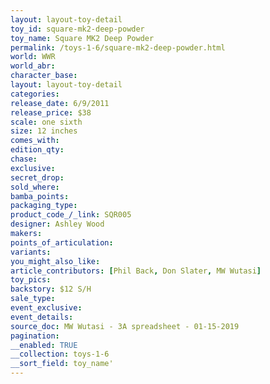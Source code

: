 ```yaml
---
layout: layout-toy-detail 
toy_id: square-mk2-deep-powder
toy_name: Square MK2 Deep Powder
permalink: /toys-1-6/square-mk2-deep-powder.html
world: WWR
world_abr: 
character_base: 
layout: layout-toy-detail
categories: 
release_date: 6/9/2011
release_price: $38 
scale: one sixth
size: 12 inches
comes_with: 
edition_qty: 
chase: 
exclusive: 
secret_drop: 
sold_where: 
bamba_points: 
packaging_type: 
product_code_/_link: SQR005
designer: Ashley Wood
makers: 
points_of_articulation: 
variants: 
you_might_also_like: 
article_contributors: [Phil Back, Don Slater, MW Wutasi]
toy_pics: 
backstory: $12 S/H
sale_type: 
event_exclusive: 
event_details: 
source_doc: MW Wutasi - 3A spreadsheet - 01-15-2019
pagination: 
__enabled: TRUE
__collection: toys-1-6
__sort_field: toy_name'
---
```

